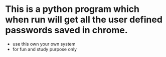 # This is a python program which when run will get all the user defined passwords saved in chrome.

* use this own your own system
* for fun and study purpose only
